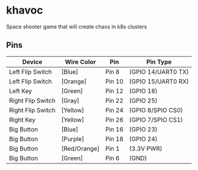 # khavoc
Space shooter game that will create chaos in k8s clusters

## Pins
| Device  | Wire Color | Pin | Pin Type |
| ------------- | ------------- | ------------- | ------------- |
| Left Flip Switch | [Blue] | Pin 8 | (GPIO 14/UART0 TX) |
| Left Flip Switch | [Orange] | Pin 10 | (GPIO 15/UART0 RX) |
| Left Key | [Green] | Pin 12 | (GPIO 18) |
| Right Flip Switch | [Gray] | Pin 22 | (GPIO 25) |
| Right Flip Switch | [Yellow] | Pin 24 | (GPIO 8/SPIO CS0) |
| Right Key | [Yellow] | Pin 26 | (GPIO 7/SPIO CS1) |
| Big Button | [Blue] |  Pin 16 | (GPIO 23) |
| Big Button | [Purple] | Pin 18 | (GPIO 24) |
| Big Button | [Red/Orange] | Pin 1 | (3.3V PWR) |
| Big Button | [Green] | Pin 6 | (GND) |
